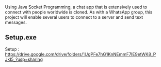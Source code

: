 Using Java Socket Programming, a chat app that is extensively used to connect with people worldwide is cloned. As with a WhatsApp group, this project will enable several users to connect to a server and send text messages.
## Setup.exe
Setup : 
https://drive.google.com/drive/folders/1UgPFe7hG1KnNEmmF7IE9etWK8_PJkI5_?usp=sharing
